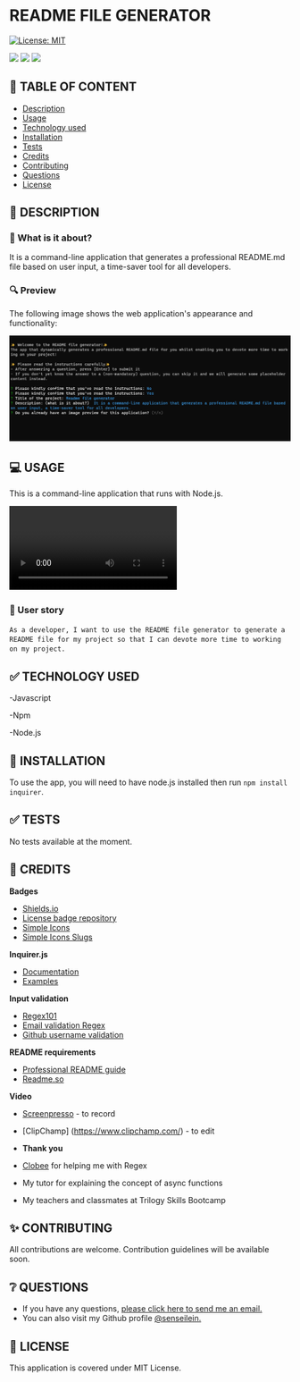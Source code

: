 # README FILE GENERATOR

[![License: MIT](https://img.shields.io/badge/License-MIT-yellow.svg)](https://opensource.org/licenses/MIT)

![](https://img.shields.io/badge/Javascript-black?style=flat&logo=javascript&logoWidth=23)
![](https://img.shields.io/badge/Npm-black?style=flat&logo=npm&logoWidth=23)
![](https://img.shields.io/badge/Node.js-black?style=flat&logo=nodedotjs&logoWidth=23)

## 🚩 TABLE OF CONTENT

- [Description](#-description)
- [Usage](#-usage)
- [Technology used](#-technology-used)
- [Installation](#-installation)
- [Tests](#-tests)
- [Credits](#-credits)
- [Contributing](#-contributing)
- [Questions](#-questions)
- [License](#-license)

## 📖 DESCRIPTION

### 🎯 What is it about?

It is a command-line application that generates a professional README.md file based on user input, a time-saver tool for all developers.

### 🔍 Preview

The following image shows the web application's appearance and functionality:

![Project image](./assets/readme-file-generator-preview.png)

## 💻 USAGE

This is a command-line application that runs with Node.js.

![Walkthrough video of the application](./assets/readme-file-generator-demo.mp4)

### 💬 User story

`As a developer, I want to use the README file generator to generate a README file for my project so that I can devote more time to working on my project.`

## ✅ TECHNOLOGY USED

-Javascript

-Npm

-Node.js

## 🚀 INSTALLATION

To use the app, you will need to have node.js installed then run `npm install inquirer`.

## ✅ TESTS

No tests available at the moment.

## 💬 CREDITS

**Badges**

- [Shields.io](https://shields.io/)
- [License badge repository](https://gist.github.com/lukas-h/2a5d00690736b4c3a7ba)
- [Simple Icons](https://simpleicons.org/)
- [Simple Icons Slugs](https://github.com/simple-icons/simple-icons/blob/develop/slugs.md)

**Inquirer.js**

- [Documentation](https://www.npmjs.com/package/inquirer)
- [Examples](https://github.com/SBoudrias/Inquirer.js)

**Input validation**

- [Regex101](https://regex101.com/)
- [Email validation Regex](https://www.w3schools.blog/email-validation-javascript-js)
- [Github username validation](https://docs.github.com/en/github-ae@latest/admin/identity-and-access-management/managing-iam-for-your-enterprise/username-considerations-for-external-authentication)

**README requirements**

- [Professional README guide](https://coding-boot-camp.github.io/full-stack/github/professional-readme-guide)
- [Readme.so](https://readme.so/editor)

**Video**

- [Screenpresso](https://www.screenpresso.com/) - to record
- [ClipChamp] (https://www.clipchamp.com/) - to edit

- **Thank you**

- [Clobee](https://github.com/clobee) for helping me with Regex
- My tutor for explaining the concept of async functions
- My teachers and classmates at Trilogy Skills Bootcamp

## ✨ CONTRIBUTING

All contributions are welcome. Contribution guidelines will be available soon.

## ❔ QUESTIONS

- If you have any questions, [please click here to send me an email.](mailto:senseilein@protonmail.com)
- You can also visit my Github profile [@senseilein.](https://github.com/senseilein)

## 📃 LICENSE

This application is covered under MIT License.

